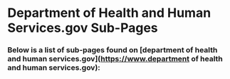 # Department of Health and Human Services.gov Sub-Pages

### Below is a list of sub-pages found on [department of health and human services.gov](https://www.department of health and human services.gov):

